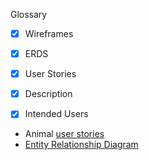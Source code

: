  Glossary
 
* [X] Wireframes

* [X] ERDS

* [X] User Stories

* [X] Description 


* [x] Intended Users
 * Animal [user stories](docs/user-stories.md)
 * [Entity Relationship Diagram](docs/erd.md)
